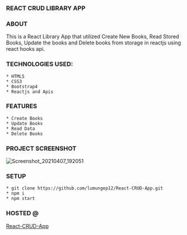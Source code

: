 ### REACT CRUD LIBRARY APP

### ABOUT

This is a React Library App that utilized Create New Books, Read Stored Books,
Update the books and Delete books from storage in reactjs using react hooks api.

### TECHNOLOGIES USED:

    * HTML5
    * CSS3
    * Bootstrap4
    * Reactjs and Apis

### FEATURES

    * Create Books
    * Update Books
    * Read Data
    * Delete Books

### PROJECT SCREENSHOT

![Screenshot_20210407_192051](https://user-images.githubusercontent.com/58906058/113899938-d352d900-97bc-11eb-9dc6-7e7f05578655.png)

### SETUP

    * git clone https://github.com/lumungep12/React-CRUD-App.git
    * npm i
    * npm start

### HOSTED @

[React-CRUD-App](https://lumungep12.github.io/React-CRUD-App/)
